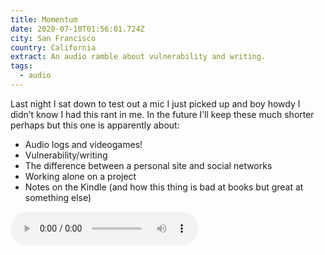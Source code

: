 ```yaml
---
title: Momentum
date: 2020-07-10T01:56:01.724Z
city: San Francisco
country: California
extract: An audio ramble about vulnerability and writing.
tags: 
  - audio
---
```


Last night I sat down to test out a mic I just picked up and boy howdy I didn’t know I had this rant in me. In the future I’ll keep these much shorter perhaps but this one is apparently about:

- Audio logs and videogames!
- Vulnerability/writing
- The difference between a personal site and social networks
- Working alone on a project
- Notes on the Kindle (and how this thing is bad at books but great at something else)

<audio controls src="/uploads/audio/momentum.mp3"></audio>